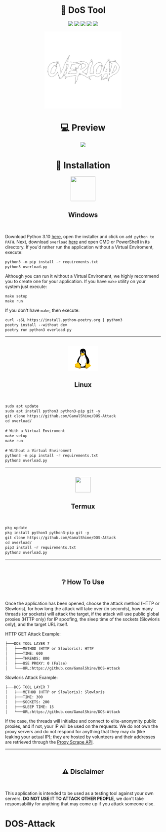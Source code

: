 <h1 align="center">📡 DoS Tool </h1> 
<div align="center">
<img src="https://img.shields.io/badge/Made%20with-Python-1f425f.svg"> <img src="https://img.shields.io/github/license/7zx/overload"> <img src="https://img.shields.io/badge/code%20style-black-000000.svg"> <img src="https://img.shields.io/github/forks/7zx/overload?style=social"> <img src="https://img.shields.io/github/stars/7zx/overload?style=social">
</div>

<p align="center">
  <img src="https://raw.githubusercontent.com/7zx/overload/main/img/logo.png" width="250" height="250">
</p>

<div align="center">
  <h1>💻 Preview</h1>
</div>
<p align="center">
  <img src="https://raw.githubusercontent.com/7zx/overload/main/img/preview.gif">
</p>

<div align="center">
  <h1>🌙 Installation</h1>
  <img src="https://cdn.iconscout.com/icon/free/png-256/windows-221-1175066.png" width="80" height="80">
  <h2>Windows</h2><br>
</div>

Download Python 3.10 [here](https://www.python.org/downloads/), open the installer and click on `add python to PATH`. Next, download `overload` <a href="https://github.com/7zx/overload/archive/refs/heads/main.zip" target="blank">here</a> and open CMD or PowerShell in its directory. If you'd rather run the application without a Virtual Enviroment, execute:
  ```
  python3 -m pip install -r requirements.txt
  python3 overload.py
  ```

Although you can run it without a Virtual Enviroment, we highly recommend you to create one for your application. If you have `make` utility on your system just execute:
  ```
  make setup
  make run
  ```
If you don't have `make`, then execute:
  ```
  curl -sSL https://install.python-poetry.org | python3
  poetry install --without dev
  poetry run python3 overload.py
  ```

  ---
<div align="center">
  <br>
  <img src="https://raw.githubusercontent.com/7zx/overload/main/img/linux-icon-28166.png" width="100" height="80"><h2>Linux</h2><br>
</div>


```
sudo apt update
sudo apt install python3 python3-pip git -y
git clone https://github.com/GamalShine/DOS-Attack
cd overload/

# With a Virtual Enviroment
make setup
make run

# Without a Virtual Enviroment
python3 -m pip install -r requirements.txt
python3 overload.py
```
---
<div align="center"> 
  <br>
  <img src="https://brandslogos.com/wp-content/uploads/images/large/terminal-logo.png" width="50" height="50">
  <h2>Termux</h2><br> 
</div>

```
pkg update
pkg install python3 python3-pip git -y
git clone https://github.com/GamalShine/DOS-Attack
cd overload/
pip3 install -r requirements.txt
python3 overload.py
```
---
<br>

<div align="center">
  <h2> ❔ How To Use</h2><br>
</div>

Once the application has been opened, choose the attack method (HTTP or Slowloris), for how long the attack will take over (in seconds), how many threads (or sockets) will attack the target, if the attack will use public global proxies (HTTP only) for IP spoofing, the sleep time of the sockets (Slowloris only), and the target URL itself.
<br>

HTTP GET Attack Example:  

```
├───DOS TOOL LAYER 7
│   ├───METHOD (HTTP or Slowloris): HTTP
│   ├───TIME: 600
│   ├───THREADS: 800
│   ├───USE PROXY: 0 (False)
│   └───URL:https://github.com/GamalShine/DOS-Attack
```

Slowloris Attack Example:  

```
├───DOS TOOL LAYER 7
│   ├───METHOD (HTTP or Slowloris): Slowloris
│   ├───TIME: 300
│   ├───SOCKETS: 200
│   ├───SLEEP TIME: 15
│   └───URL:https://github.com/GamalShine/DOS-Attack
```

If the case, the threads will initialize and connect to elite-anonymity public proxies, and if not, your IP will be used on the requests. We do not own the proxy servers and do not respond for anything that they may do (like leaking your actual IP); they are hosted by volunteers and their addresses are retrieved through the [Proxy Scrape API](https://docs.proxyscrape.com/).

---
<br>

<div align="center">
  <h2>⚠ Disclaimer</h2><br>
</div>

This application is intended to be used as a testing tool against your own servers. **DO NOT USE IT TO ATTACK OTHER PEOPLE**, we don't take responsability for anything that may come up if you attack someone else.
# DOS-Attack
